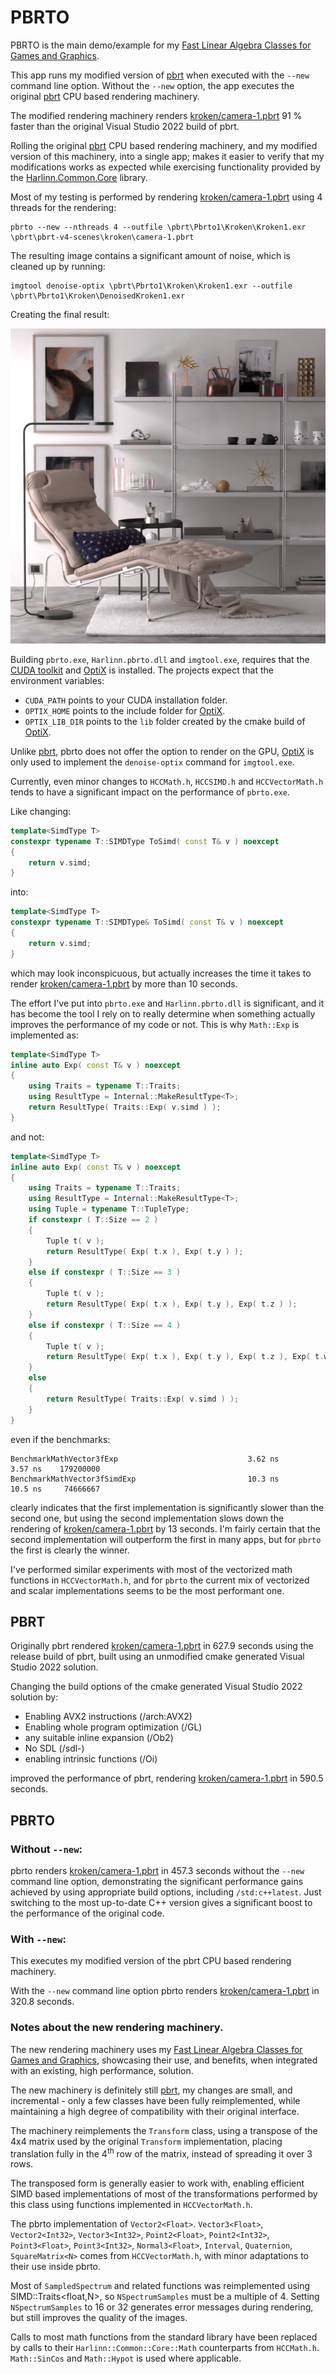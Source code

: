 # PBRTO

PBRTO is the main demo/example for my [Fast Linear Algebra Classes for Games and Graphics](https://harlinn.github.io/Cpp/Cpp/Math/FastLinearAlgebra.html).

This app runs my modified version of [pbrt](https://github.com/mmp/pbrt-v4) when 
executed with the `--new` command line option. Without the `--new` option, the app 
executes the original [pbrt](https://github.com/mmp/pbrt-v4) CPU based rendering machinery.

The modified rendering machinery renders [kroken/camera-1.pbrt](https://github.com/mmp/pbrt-v4-scenes/blob/master/kroken/camera-1.pbrt) 
91 % faster than the original Visual Studio 2022 build of pbrt.

Rolling the original [pbrt](https://github.com/mmp/pbrt-v4) CPU based rendering machinery, and my modified version of this machinery,
into a single app; makes it easier to verify that my modifications works as expected while exercising functionality provided by
the [Harlinn.Common.Core](https://harlinn.github.io/Cpp/Harlinn.Windows/Harlinn.Common.Core/Harlinn.Common.Core.html) library.

Most of my testing is performed by rendering [kroken/camera-1.pbrt](https://github.com/mmp/pbrt-v4-scenes/blob/master/kroken/camera-1.pbrt)
using 4 threads for the rendering:

```
pbrto --new --nthreads 4 --outfile \pbrt\Pbrto1\Kroken\Kroken1.exr \pbrt\pbrt-v4-scenes\kroken\camera-1.pbrt
```
The resulting image contains a significant amount of noise, which is cleaned up by running:

```
imgtool denoise-optix \pbrt\Pbrto1\Kroken\Kroken1.exr --outfile \pbrt\Pbrto1\Kroken\DenoisedKroken1.exr
```
Creating the final result:

<img src="./Images/Kroken1.png" width="640"/>

Building `pbrto.exe`, `Harlinn.pbrto.dll` and `imgtool.exe`, requires that the [CUDA toolkit](https://developer.nvidia.com/cuda-toolkit)
and [OptiX](https://developer.nvidia.com/rtx/ray-tracing/optix) is installed. The projects 
expect that the environment variables:

- `CUDA_PATH` points to your CUDA installation folder.
- `OPTIX_HOME` points to the include folder for [OptiX](https://developer.nvidia.com/rtx/ray-tracing/optix).
- `OPTIX_LIB_DIR` points to the `lib` folder created by the cmake build of [OptiX](https://developer.nvidia.com/rtx/ray-tracing/optix).

Unlike [pbrt](https://github.com/mmp/pbrt-v4), pbrto does not offer the option to render on the GPU, 
[OptiX](https://developer.nvidia.com/rtx/ray-tracing/optix) is only used to implement the `denoise-optix` 
command for `imgtool.exe`.
 
Currently, even minor changes to `HCCMath.h`, `HCCSIMD.h` and `HCCVectorMath.h` tends to have a significant impact on the performance of `pbrto.exe`.

Like changing:

```C++
template<SimdType T>
constexpr typename T::SIMDType ToSimd( const T& v ) noexcept
{
    return v.simd;
}
```
into:

```C++
template<SimdType T>
constexpr typename T::SIMDType& ToSimd( const T& v ) noexcept
{
    return v.simd;
}
```

which may look inconspicuous, but actually increases the time it takes to render [kroken/camera-1.pbrt](https://github.com/mmp/pbrt-v4-scenes/blob/master/kroken/camera-1.pbrt)
by more than 10 seconds. 

The effort I've put into `pbrto.exe` and `Harlinn.pbrto.dll` is significant, and it has become
the tool I rely on to really determine when something actually improves the performance of my code or not.
This is why `Math::Exp` is implemented as:

```C++
template<SimdType T>
inline auto Exp( const T& v ) noexcept
{
    using Traits = typename T::Traits;
    using ResultType = Internal::MakeResultType<T>;
    return ResultType( Traits::Exp( v.simd ) );
}
```
and not:
```C++
template<SimdType T>
inline auto Exp( const T& v ) noexcept
{
    using Traits = typename T::Traits;
    using ResultType = Internal::MakeResultType<T>;
    using Tuple = typename T::TupleType;
    if constexpr ( T::Size == 2 )
    {
        Tuple t( v );
        return ResultType( Exp( t.x ), Exp( t.y ) );
    }
    else if constexpr ( T::Size == 3 )
    {
        Tuple t( v );
        return ResultType( Exp( t.x ), Exp( t.y ), Exp( t.z ) );
    }
    else if constexpr ( T::Size == 4 )
    {
        Tuple t( v );
        return ResultType( Exp( t.x ), Exp( t.y ), Exp( t.z ), Exp( t.w ) );
    }
    else
    {
        return ResultType( Traits::Exp( v.simd ) );
    }
}
```

even if the benchmarks:

```
BenchmarkMathVector3fExp                             3.62 ns         3.57 ns    179200000
BenchmarkMathVector3fSimdExp                         10.3 ns         10.5 ns     74666667
```
clearly indicates that the first implementation is significantly slower than the second one,
but using the second implementation slows down the rendering of [kroken/camera-1.pbrt](https://github.com/mmp/pbrt-v4-scenes/blob/master/kroken/camera-1.pbrt)
by 13 seconds. I'm fairly certain that the second implementation
will outperform the first in many apps, but for `pbrto` the first is clearly the winner. 

I've performed similar experiments with most of the vectorized math functions in `HCCVectorMath.h`,
and for `pbrto` the current mix of vectorized and scalar implementations seems to be the most 
performant one.

## PBRT

Originally pbrt rendered [kroken/camera-1.pbrt](https://github.com/mmp/pbrt-v4-scenes/blob/master/kroken/camera-1.pbrt) in 627.9 seconds using the release build of pbrt, 
built using an unmodified cmake generated Visual Studio 2022 solution.

Changing the build options of the cmake generated Visual Studio 2022 solution by:

- Enabling AVX2 instructions (/arch:AVX2)
- Enabling whole program optimization (/GL)
- any suitable inline expansion (/Ob2)
- No SDL (/sdl-)
- enabling intrinsic functions (/Oi) 
 
improved the performance of pbrt, rendering 
[kroken/camera-1.pbrt](https://github.com/mmp/pbrt-v4-scenes/blob/master/kroken/camera-1.pbrt) in 590.5 seconds.

## PBRTO 

### Without `--new`:

pbrto renders [kroken/camera-1.pbrt](https://github.com/mmp/pbrt-v4-scenes/blob/master/kroken/camera-1.pbrt) in 457.3 
seconds without the `--new` command line option, demonstrating the significant performance gains achieved by using
appropriate build options, including `/std:c++latest`. Just switching to the most up-to-date C++ version 
gives a significant boost to the performance of the original code.

### With `--new`:

This executes my modified version of the pbrt CPU based rendering machinery.

With the `--new` command line option pbrto renders [kroken/camera-1.pbrt](https://github.com/mmp/pbrt-v4-scenes/blob/master/kroken/camera-1.pbrt)
in 320.8 seconds. 

### Notes about the new rendering machinery.

The new rendering machinery uses my [Fast Linear Algebra Classes for Games and Graphics](https://harlinn.github.io/Cpp/Cpp/Math/FastLinearAlgebra.html), 
showcasing their use, and benefits, when integrated with an existing, high performance, solution.

The new machinery is definitely still [pbrt](https://github.com/mmp/pbrt-v4), my changes are small, and incremental - only a
few classes have been fully reimplemented, while maintaining a high degree of compatibility with their original interface. 

The machinery reimplements the `Transform` class, using a transpose of the 4x4 matrix used by the original `Transform` 
implementation, placing translation fully in the 4<sup>th</sup> row of the matrix, instead of spreading it over 3 rows.

The transposed form is generally easier to work with, enabling efficient SIMD based implementations of 
most of the transformations performed by this class using functions implemented in `HCCVectorMath.h`.

The pbrto implementation of `Vector2<Float>`. `Vector3<Float>`, `Vector2<Int32>`, `Vector3<Int32>`,
`Point2<Float>`, `Point2<Int32>`, `Point3<Float>`, `Point3<Int32>`, `Normal3<Float>`, `Interval`,
`Quaternion`, `SquareMatrix<N>` comes from `HCCVectorMath.h`, with minor adaptations to their use 
inside pbrto.

Most of `SampledSpectrum` and related functions was reimplemented using SIMD::Traits<float,N>, so
`NSpectrumSamples` must be a multiple of 4. Setting `NSpectrumSamples` to 16 or 32 generates error messages 
during rendering, but still improves the quality of the images. 

Calls to most math functions from the standard library have been replaced by calls to their `Harlinn::Common::Core::Math` 
counterparts from `HCCMath.h`. `Math::SinCos` and `Math::Hypot` is used where applicable.

